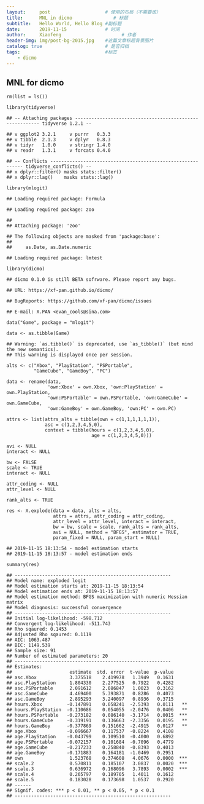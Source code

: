 ```yaml
---
layout:     post                    # 使用的布局（不需要改）
title:      MNL in dicmo               # 标题 
subtitle:   Hello World, Hello Blog #副标题
date:       2019-11-15              # 时间
author:     Xiaofeng                      # 作者
header-img: img/post-bg-2015.jpg    #这篇文章标题背景图片
catalog: true                       # 是否归档
tags:                               #标签
    - dicmo
---
```


## MNL for dicmo

    rm(list = ls())

    library(tidyverse)

    ## -- Attaching packages --------------------------------------------------------- tidyverse 1.2.1 --

    ## v ggplot2 3.2.1     v purrr   0.3.3
    ## v tibble  2.1.3     v dplyr   0.8.3
    ## v tidyr   1.0.0     v stringr 1.4.0
    ## v readr   1.3.1     v forcats 0.4.0

    ## -- Conflicts ------------------------------------------------------------ tidyverse_conflicts() --
    ## x dplyr::filter() masks stats::filter()
    ## x dplyr::lag()    masks stats::lag()

    library(mlogit)

    ## Loading required package: Formula

    ## Loading required package: zoo

    ## 
    ## Attaching package: 'zoo'

    ## The following objects are masked from 'package:base':
    ## 
    ##     as.Date, as.Date.numeric

    ## Loading required package: lmtest

    library(dicmo)

    ## dicmo 0.1.0 is still BETA sofrware. Please report any bugs.

    ## URL: https://xf-pan.github.io/dicmo/

    ## BugReports: https://github.com/xf-pan/dicmo/issues

    ## E-mail: X.PAN <evan_cools@sina.com>

    data("Game", package = "mlogit")

    data <- as.tibble(Game)

    ## Warning: `as.tibble()` is deprecated, use `as_tibble()` (but mind the new semantics).
    ## This warning is displayed once per session.

    alts <- c("Xbox", "PlayStation", "PSPortable",
              "GameCube", "GameBoy", "PC")

    data <- rename(data,
                   'own:Xbox' = own.Xbox, 'own:PlayStation' = own.PlayStation,
                   'own:PSPortable' = own.PSPortable, 'own:GameCube' = own.GameCube,
                   'own:GameBoy' = own.GameBoy, 'own:PC' = own.PC)

    attrs <- list(attrs_alts = tibble(own = c(1,1,1,1,1,1)),
                  asc = c(1,2,3,4,5,0),
                  context = tibble(hours = c(1,2,3,4,5,0),
                                   age = c(1,2,3,4,5,0)))

    avi <- NULL
    interact <- NULL

    bw <- FALSE
    scale <- TRUE
    interact <- NULL

    attr_coding <- NULL
    attr_level <- NULL

    rank_alts <- TRUE

    res <- X.explode(data = data, alts = alts,
                     attrs = attrs, attr_coding = attr_coding,
                     attr_level = attr_level, interact = interact,
                     bw = bw, scale = scale, rank_alts = rank_alts,
                     avi = NULL, method = "BFGS", estimator = TRUE,
                     param_fixed = NULL, param_start = NULL)

    ## 2019-11-15 18:13:54 - model estimation starts
    ## 2019-11-15 18:13:57 - model estimation ends

    summary(res)

    ## --------------------------------------------------------- 
    ## Model name: exploded logit 
    ## Model estimation starts at: 2019-11-15 18:13:54 
    ## Model estimation ends at: 2019-11-15 18:13:57 
    ## Model estimation method: BFGS maximization with numeric Hessian matrix 
    ## Model diagnosis: successful convergence  
    ## --------------------------------------------------------- 
    ## Initial log-likelihood: -598.712 
    ## Convergent log-likelihood: -511.743 
    ## Rho sqaured: 0.1453 
    ## Adjusted Rho sqaured: 0.1119 
    ## AIC: 1063.487 
    ## BIC: 1149.539 
    ## Sample size: 91 
    ## Number of estimated parameters: 20 
    ## --------------------------------------------------------- 
    ## Estimates: 
    ##                     estimate  std. error  t-value  p-value     
    ## asc.Xbox            3.375518    2.419978   1.3949   0.1631     
    ## asc.PlayStation     1.804330    2.277525   0.7922   0.4282     
    ## asc.PSPortable      2.091612    2.086847   1.0023   0.3162     
    ## asc.GameCube        4.469400    5.393871   0.8286   0.4073     
    ## asc.GameBoy         2.895293    3.240097   0.8936   0.3715     
    ## hours.Xbox         -0.147891    0.058241  -2.5393   0.0111   **
    ## hours.PlayStation  -0.110686    0.054055  -2.0476   0.0406   **
    ## hours.PSPortable   -0.273182    0.086140  -3.1714   0.0015  ***
    ## hours.GameCube     -0.319191    0.136663  -2.3356   0.0195   **
    ## hours.GameBoy      -0.377869    0.151662  -2.4915   0.0127   **
    ## age.Xbox           -0.096667    0.117537  -0.8224   0.4108     
    ## age.PlayStation    -0.043799    0.109510  -0.4000   0.6892     
    ## age.PSPortable     -0.072157    0.101684  -0.7096   0.4779     
    ## age.GameCube       -0.217233    0.258840  -0.8393   0.4013     
    ## age.GameBoy        -0.171883    0.164181  -1.0469   0.2951     
    ## own                 1.523768    0.374608   4.0676   0.0000  ***
    ## scale.2             0.570811    0.185107   3.0837   0.0020  ***
    ## scale.3             0.636972    0.168096   3.7893   0.0002  ***
    ## scale.4             0.265797    0.189705   1.4011   0.1612     
    ## scale.5             0.183028    0.173698   1.0537   0.2920     
    ## ------ 
    ## Signif. codes: *** p < 0.01, ** p < 0.05, * p < 0.1 
    ## ---------------------------------------------------------
